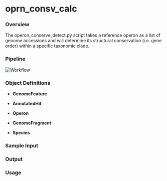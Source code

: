 # oprn_consv_calc

### Overview

The operon_conserve_detect.py script takes a reference operon as a list of genome accessions and will determine its structural conservation (i.e. gene order) within a specific taxonomic clade.

### Pipeline
![Workflow](/extra/operon_detect_pipeline.svg)

### Object Definitions

* **GenomeFeature**

* **AnnotatedHit**

* **Operon**

* **GenomeFragment**

* **Species**

### Sample Input

### Output

### Usage

